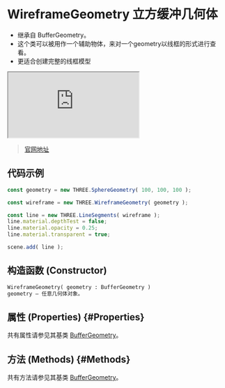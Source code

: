 # WireframeGeometry 立方缓冲几何体

- 继承自 BufferGeometry。
- 这个类可以被用作一个辅助物体，来对一个geometry以线框的形式进行查看。
- 更适合创建完整的线框模型

<iframe id="scene" src="https://threejs.org/examples/webgl_helpers.html"></iframe>

>[官网地址](https://threejs.org/docs/index.html#api/zh/geometries/WireframeGeometry)


## 代码示例

```js
const geometry = new THREE.SphereGeometry( 100, 100, 100 );

const wireframe = new THREE.WireframeGeometry( geometry );

const line = new THREE.LineSegments( wireframe );
line.material.depthTest = false;
line.material.opacity = 0.25;
line.material.transparent = true;

scene.add( line );
```

## 构造函数 (Constructor)

```md
WireframeGeometry( geometry : BufferGeometry )
geometry — 任意几何体对象。
```

## 属性 (Properties) {#Properties}

共有属性请参见其基类 [BufferGeometry](../core/BufferGeometry#Properties)。

## 方法 (Methods) {#Methods}

共有方法请参见其基类 [BufferGeometry](../core/BufferGeometry#Methods)。